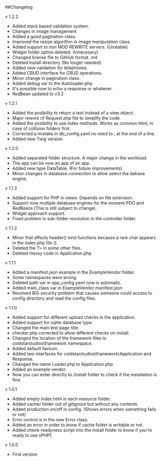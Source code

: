 ##Changelog

v 1.2.2

- Added stack based validation system.
- Changes in image management.
- Added a good pagination class.
- Improved the resize algorithm in image manipulation class.
- Added support to non MOD REWRITE servers. (Unstable)
- Widget folder option deleted. (Innecesary)
- Changed license file to GitHub format .md
- Deleted Install directory (No longer needed)
- Added new validation for telephones.
- Added CRUD interface for CRUD operations.
- Minor change in pagination class.
- Added debug var to the Autoloader.php
- It's possible now to echo a response or whatever.
- RedBean updated to v3.2

v 1.2.1

- Added the posibility to return a text instead of a view object.
- Major rework of Request.php file to simplify the code.
- Added the posibility to use index methods. Works as common html, in case of collision folders first.
- Corrected a mistake in db_config.yaml no need to ; at the end of a line.
- Added new Twig version.

v 1.2.0

- Added separated folder structure. A major change in the workload.
- The app can be now an app of an app.
- Added new type DataTable. (For future improvements)
- Minor changes in database connection to allow select the dabase engine.

v 1.1.3

- Added support for PHP in views. Depends on file extension.
- Support now multiple database engines for the moment PDO and RedBeans (This is still subject to change).
- Widget approach support.
- Fixed problem in sub-folder resolution in the controller folder.

v 1.1.2

- Minor that affects header() kind functions because a rare char appears in the index.php file (﻿).
- Deleted the ?> in some other files.
- Deleted messy code in Application.php

v 1.1.1

- Added a manifest.json example in the ExampleVendor folder.
- Some namespaces were wrong.
- Deleted path var in app_config.yaml now is automatic.
- Added main_class var in ExampleVendor manifest.json
- Resolved BIG security problem that causes someone could access to config directory and read the config files.

v 1.1.0

- Added support for different upload checks in the application.
- Added support for sqlite database type.
- Changed the main test page title.
- checker.php corrected to allow different checks on install.
- Changed the location of the framework files to coldstarstudios\framework namespace.
- Added default favicon.
- Added two interfaces for coldstarstudios\framework\Application and Response.
- Changed the name Loader.php to Application.php
- Added an example vendor.
- Now you can enter directly to /install folder to check if the installation is fine.

v 1.0.1

- Added empty index.html in each resource folder.
- Added cache/ folder out of gitignore but without any contents.
- Added production on/off in config. (Shows errors when something fails or not)
- Error control is in the new Error class.
- Added an error in order to know if cache folder is writable or not.
- Added check-readyness script into the install folder to know if you're ready to use sPHPf.

v 1.0.0

- First version